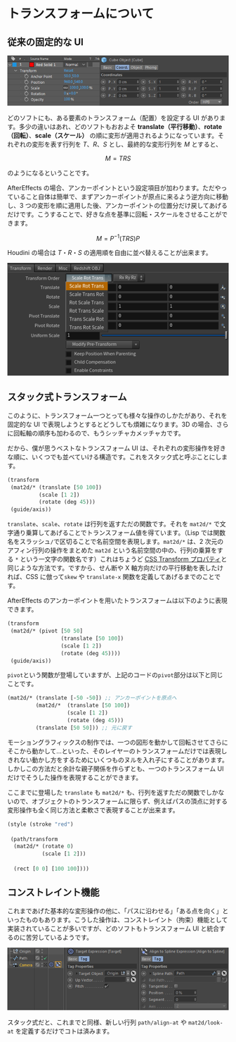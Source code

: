 # トランスフォームについて

## 従来の固定的な UI

![](./transform_uis.png)

どのソフトにも、ある要素のトランスフォーム（配置）を設定する UI があります。多少の違いはあれ、どのソフトもおおよそ **translate（平行移動）**、**rotate（回転）**、**scale（スケール）** の順に変形が適用されるようになっています。それぞれの変形を表す行列を $T$、$R$、$S$ とし、最終的な変形行列を $M$ とすると、

$$
M = T R S
$$

のようになるということです。

AfterEffects の場合、アンカーポイントという設定項目が加わります。ただやっていること自体は簡単で、まずアンカーポイントが原点に来るよう逆方向に移動し、3 つの変形を順に適用した後、アンカーポイントの位置分だけ戻してあげるだけです。こうすることで、好きな点を基準に回転・スケールをさせることができます。

$$
M = P^{-1}  (T R S) P
$$

Houdini の場合は $T$・$R$・$S$ の適用順を自由に並べ替えることが出来ます。

![](./transform_houdini.png)

## スタック式トランスフォーム

このように、トランスフォーム一つとっても様々な操作のしかたがあり、それを固定的な UI で表現しようとするとどうしても煩雑になります。3D の場合、さらに回転軸の順序も加わるので、もうシッチャカメッチャカです。

だから、僕が思うベストなトランスフォーム UI は、それぞれの変形操作を好きな順に、いくつでも並べていける構造です。これをスタック式と呼ぶことにします。

```clojure
(transform
 (mat2d/* (translate [50 100])
          (scale [1 2])
          (rotate (deg 45)))
 (guide/axis))
```

`translate`、`scale`、`rotate` は行列を返すただの関数です。それを `mat2d/*` で文字通り乗算してあげることでトランスフォーム値を得ています。（Lisp では関数名をスラッシュ`/`で区切ることで名前空間を表現します。`mat2d/*` は、2 次元のアフィン行列の操作をまとめた `mat2d` という名前空間の中の、行列の乗算をする `*` という一文字の関数名です）これはちょうど [CSS Transform プロパティ](https://developer.mozilla.org/ja/docs/Web/CSS/transform)と同じような方法です。ですから、せん断や X 軸方向だけの平行移動を表したければ、CSS に倣って`skew` や `translate-x` 関数を定義してあげるまでのことです。

AfterEffects のアンカーポイントを用いたトランスフォームは以下のように表現できます。

```clojure
(transform
 (mat2d/* (pivot [50 50]
                 (translate [50 100])
                 (scale [1 2])
                 (rotate (deg 45))))
 (guide/axis))
```

`pivot`という関数が登場していますが、上記のコードの`pivot`部分は以下と同じことです。

```clojure
(mat2d/* (translate [-50 -50]) ;; アンカーポイントを原点へ
         (mat2d/*  (translate [50 100])
                   (scale [1 2])
                   (rotate (deg 45)))
         (translate [50 50])) ;; 元に戻す
```

モーショングラフィックスの制作では、一つの図形を動かして回転させてさらにそこから動かして…といった、そのレイヤーのトランスフォームだけでは表現しきれない動かし方をするためにいくつものヌルを入れ子にすることがあります。しかしこの方法だと余計な親子関係を作らずとも、一つのトランスフォーム UI だけでそうした操作を表現することができます。

ここまでに登場した `translate` も `mat2d/*` も、行列を返すただの関数でしかないので、オブジェクトのトランスフォームに限らず、例えばパスの頂点に対する変形操作も全く同じ方法と柔軟さで表現することが出来ます。

```clojure
(style (stroke "red")

 (path/transform
  (mat2d/* (rotate 0)
           (scale [1 2]))

  (rect [0 0] [100 100])))
```

## コンストレイント機能

これまであげた基本的な変形操作の他に、「パスに沿わせる」「ある点を向く」といったものもあります。こうした操作は、コンストレイント（拘束）機能として実装されていることが多いですが、どのソフトもトランスフォーム UI と統合するのに苦労しているようです。

![](./transform_constraints.png)

スタック式だと、これまでと同様、新しい行列 `path/align-at` や `mat2d/look-at` を定義するだけでコトは済みます。

```clojure

```
